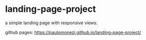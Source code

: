 # landing-page-project
a simple landing page with responsive views.

github pages:
https://paulomonezi.github.io/landing-page-project/
